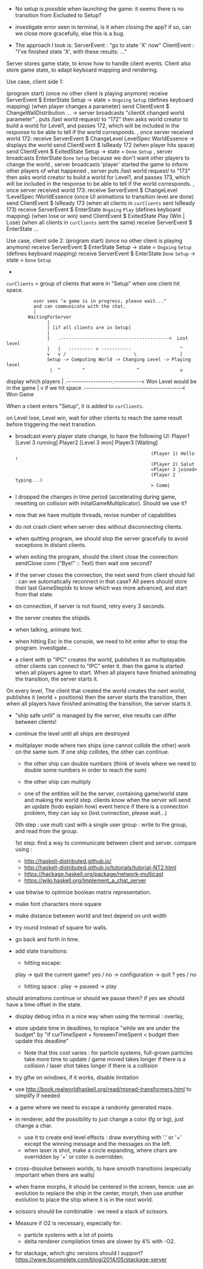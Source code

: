 - No setup is possible when launching the game: it seems there is no transition from Excluded to Setup?
- investigate error seen in terminal, is it when closing the app? if so, can we close more gracefully,
else this is a bug.

- The approach I took is:
ServerEvent : "go to state 'X' now"
ClientEvent : "I've finished state 'X', with these results: ..."

Server stores game state, to know how to handle client events.
Client also store game state, to adapt keyboard mapping and rendering.

Use case, client side 1:

(program start)
(once no other client is playing anymore)
receive ServerEvent $ EnterState Setup -> state = `Ongoing` `Setup` (defines keyboard mapping)
(when player changes a parameter)
send ClientEvent $ ChangeWallDistribution ... -> server broadcasts "clientX changed world parameter"
                                               , puts /last world request/ to "172"
                                                then asks world creator to build a world for Level1, and passes 172,
                                                which will be included in the response to be able to tell if the world corresponds.
                                                , once server received world 172:
receive ServerEvent $ ChangeLevel LevelSpec WorldEssence -> displays the world
send ClientEvent $ IsReady 172
(when player hits space)
send ClientEvent $ ExitedState Setup -> state = `Done` `Setup`
                                       , server broadcasts EnterState `Done` `Setup`
                                          because we don't want other players to change the world
                                       , server broadcasts 'player' started the game
                                          to inform other players of what happened
                                       , server puts /last world request/ to "173"
                                        then asks world creator to build a world for Level1, and passes 173,
                                        which will be included in the response to be able to tell if the world corresponds.
                                       , once server received world 173:
receive ServerEvent $ ChangeLevel !LevelSpec !WorldEssence
(once UI animations to transition level are done)
send ClientEvent $ IsReady 173
(when all clients in `curClients` sent IsReady 173)
receive ServerEvent $ EnterState `Ongoing` `Play` (defines keyboard mapping)
(when lose or win)
send ClientEvent $ ExitedState Play (Win | Lose)
(when all clients in `curClients` sent the same)
receive ServerEvent $ EnterState ...

Use case, client side 2:
(program start)
(once no other client is playing anymore)
receive ServerEvent $ EnterState Setup -> state = `Ongoing` `Setup` (defines keyboard mapping)
receive ServerEvent $ EnterState `Done` `Setup` -> state = `Done` `Setup`

-
`curClients` = group of clients that were in "Setup" when one client hit space.

              user sees "a game is in progress, please wait..."
              and can communicate with the chat.
              |
            WaitingForServer
                   |
                   | [if all clients are in Setup]
                   |
                   |   .----------------------------------------<  Lost level
                   |   |   --------- > -----------                  ^
                   v   v /                         \                |
                   Setup -> Computing World -> Changing Level -> Playing level
                    |  ^        ^                   ^               v
display which players  |        .-------------------.-----------<  Won Level
would be in the game   |                                            v
if we hit space        .----------------------------------------<  Won Game

When a client enters "Setup", it is added to `curClients`.

on Level lose, Level win, wait for other clients to reach the same result before triggering
the next transition.


- broadcast every player state change, to have the following UI:
                                                            Player1 [Level 3 running]
                                                            Player2 [Level 3 won]
                                                            Player3 [Waiting]

                                                        (Player 1) Hello !
                                                        (Player 2) Salut
                                                        <Player 3 joined>
                                                        (Player 2 typing...)
                                                        > Comm|


- I dropped the changes in time period (accelerating during game, resetting on collision
  with initalGameMultiplicator). Should we use it?

- now that we have multiple threads, revise number of capabilities

- do not crash client when server dies without disconnecting clients.
- when quitting program, we should stop the server gracefully to avoid exceptions
in distant clients.
- when exiting the program, should the client close the connection:
sendClose conn ("Bye!" :: Text)
then wait one second?
- if the server closes the connection, the next send from client should fail :
can we automatically reconnect in that case? All peers should store their last GameStepIdx
to know which was more advanced, and start from that state.
- on connection, if server is not found, retry every 3 seconds.

- the server creates the shipids.

- when talking, animate text.

- when hitting Esc in the console, we need to hit enter after to stop the program.
investigate...

- a client with ip "IPC" creates the world, publishes it as multiplayable.
other clients can connect to "IPC" enter it. then the game is started when all players agree to start.
When all players have finished animating the transition, the server starts it.

On every level, The client that created the world creates the next world, publishes it
(world + positions) then the server starts the transition, then when all players
have finished animating the transition, the server starts it.

- "ship safe until" is managed by the server, else results can differ between clients!

- continue the level until all ships are destroyed

- multiplayer mode where two ships (one cannot collide the other) work on the same sum.
If one ship collides, the other can continue.
  - the other ship can double numbers (think of levels where we need to double
    some numbers in order to reach the sum)
  - the other ship can multiply

  - one of the entities will be the server, containing game/world state and making the world step.
  clients know when the server will send an update (todo explain how) event hence
  if there is a connection problem, they can say so (lost connection, please wait...)

  0th step : use multi cast with a single user group : write to the group, and read from the group.

  1st step: find a way to communicate between client and server.
  compare using :
  - http://haskell-distributed.github.io/
  - http://haskell-distributed.github.io/tutorials/tutorial-NT2.html
  - https://hackage.haskell.org/package/network-multicast
  - https://wiki.haskell.org/Implement_a_chat_server

- use bitwise to optimize boolean matrix representation.

- make font characters more square

- make distance between world and text depend on unit width

- try round instead of square for walls.

- go back and forth in time.

- add state transitions:

  - hitting escape:

  play -> quit the current game? yes / no -> configuration -> quit ? yes / no

  - hitting space : play -> paused -> play

should animations continue or should we pause them?
if yes we should have a time offset in the state.

- display debug infos in a nice way when using the terminal :
overlay,

- store update time in deadlines, to replace "while we are under the budget"
  by "if curTimeSpent + foreseenTimeSpent < budget then update this deadline"
  - Note that this cost varies : for particle systems, full-grown particles take
  more time to update / game moved takes longer if there is a collision / laser shot
  takes longer if there is a collision

- try glfw on windows, if it works, disable limitation

- use http://book.realworldhaskell.org/read/monad-transformers.html
to simplify if needed

- a game where we need to escape a randomly generated maze.

- in renderer, add the possibility to just change a color (fg or bg), just change a char.
  - use it to create end level effects : draw everything with '.' or '+' except the winning message
  and the messages on the left.
  - when laser is shot, make a circle expanding, where chars are overridden by '+' or
  color is overridden.
- cross-dissolve between worlds, to have smooth transitions (especially important
  when there are walls)

- when frame morphs, it should be centered in the screen, hence:
use an evolution to replace the ship in the center, morph, then use another
evolution to place the ship where it is in the next world.

- scissors should be combinable : we need a stack of scissors.

- Measure if O2 is necessary, especially for:
  - particle systems with a lot of points
  - delta renderer
compilation times are slower by 4% with -O2.

- for stackage, which ghc versions should I support? https://www.fpcomplete.com/blog/2014/05/stackage-server
